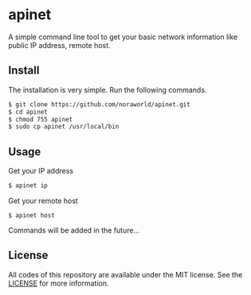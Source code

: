 # apinet
A simple command line tool to get your basic network information like public IP address, remote host.

## Install
The installation is very simple. Run the following commands.

```bash
$ git clone https://github.com/noraworld/apinet.git
$ cd apinet
$ chmod 755 apinet
$ sudo cp apinet /usr/local/bin
```

## Usage
Get your IP address

```bash
$ apinet ip
```

Get your remote host

```
$ apinet host
```
Commands will be added in the future...

## License
All codes of this repository are available under the MIT license. See the [LICENSE](https://github.com/noraworld/apinet/blob/master/LICENSE) for more information.

